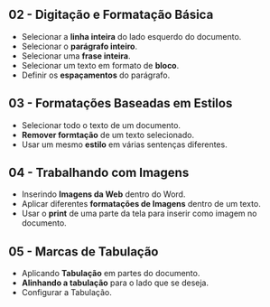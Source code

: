 ## 02 - Digitação e Formatação Básica
* Selecionar a **linha inteira** do lado esquerdo do documento.
* Selecionar o **parágrafo inteiro**.
* Selecionar uma **frase inteira**.
* Selecionar um texto em formato de **bloco**.
* Definir os **espaçamentos** do parágrafo.

## 03 - Formatações Baseadas em Estilos
* Selecionar todo o texto de um documento.
* **Remover formtação** de um texto selecionado.
* Usar um mesmo **estilo** em várias sentenças diferentes.

## 04 - Trabalhando com Imagens
* Inserindo **Imagens da Web** dentro do Word.
* Aplicar diferentes **formatações de Imagens** dentro de um texto.
* Usar o **print** de uma parte da tela para inserir como imagem no documento.

## 05 - Marcas de Tabulação
* Aplicando **Tabulação** em partes do documento.
* **Alinhando a tabulação** para o lado que se deseja.
* Configurar a Tabulação.